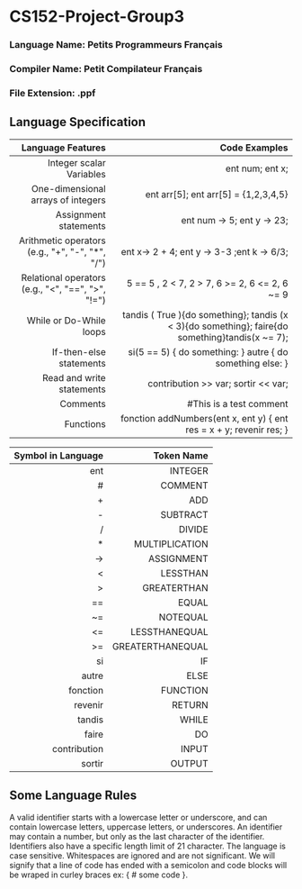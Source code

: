 # CS152-Project-Group3

### Language Name: Petits Programmeurs Français

### Compiler Name: Petit Compilateur Français

### File Extension: .ppf

## Language Specification

| Language Features | Code Examples |
| -----------------:| -------------:|
| Integer scalar Variables | ent num; ent x;| 
| One-dimensional arrays of integers | ent arr[5]; ent arr[5] = {1,2,3,4,5}|
| Assignment statements | ent num -> 5; ent y -> 23; |
| Arithmetic operators (e.g., "+", "-", "*", "/") |ent x-> 2 + 4; ent y -> 3-3 ;ent k -> 6/3; |
| Relational operators (e.g., "<", "==", ">", "!=") | 5 == 5 , 2 < 7, 2 > 7, 6 >= 2, 6 <= 2, 6 ~= 9|
| While or Do-While loops | tandis ( True ){do something}; tandis (x < 3){do something}; faire{do something}tandis(x ~= 7);|
| If-then-else statements | si(5 == 5) { do something: } autre { do something else: } |
| Read and write statements | contribution >> var; sortir << var;|
| Comments | #This is a test comment |
| Functions | fonction addNumbers(ent x, ent y) { ent res = x + y; revenir res; } |

| Symbol in Language | Token Name |
| -----------------:| -------------:|
| ent | INTEGER |
| # | COMMENT |
| + | ADD |
| - | SUBTRACT |
| / | DIVIDE |
| * | MULTIPLICATION |
| -> | ASSIGNMENT |
| < | LESSTHAN |
| > | GREATERTHAN |
| == | EQUAL |
| ~= | NOTEQUAL |
| <= | LESSTHANEQUAL |
| >= | GREATERTHANEQUAL |
| si | IF |
| autre | ELSE |
| fonction | FUNCTION |
| revenir | RETURN |
| tandis | WHILE |
| faire | DO| 
| contribution | INPUT |
| sortir | OUTPUT |

## Some Language Rules
  A valid identifier starts with a lowercase letter or underscore, and can contain lowercase letters, uppercase letters, or underscores. An identifier may contain a number, but only as the last character of the identifier. Identifiers also have a specific length limit of 21 character. The language is case sensitive. Whitespaces are ignored and are not significant. We will signify that a line of code has ended with a semicolon and code blocks will be wraped in curley braces ex: { # some code }.
